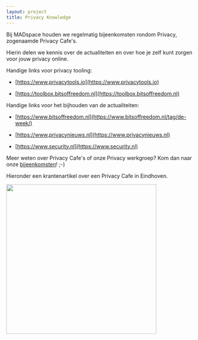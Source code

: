 ```yaml
---
layout: project
title: Privacy Knowledge
---
```


Bij MADspace houden we regelmatig bijeenkomsten rondom Privacy, zogenaamde Privacy Cafe's. 

Hierin delen we kennis over de actualiteiten en over hoe je zelf kunt zorgen voor jouw privacy online.  

Handige links voor privacy tooling:

- [https://www.privacytools.io](https://www.privacytools.io)

- [https://toolbox.bitsoffreedom.nl](https://toolbox.bitsoffreedom.nl)

Handige links voor het bijhouden van de actualiteiten:

- [https://www.bitsoffreedom.nl](https://www.bitsoffreedom.nl/tag/de-week/)

- [https://www.privacynieuws.nl](https://www.privacynieuws.nl) 

- [https://www.security.nl](https://www.security.nl) 

Meer weten over Privacy Cafe's of onze Privacy werkgroep? Kom dan naar onze [bijeenkomsten](https://www.meetup.com/MADspace/)! ;-)

Hieronder een krantenartikel over een Privacy Cafe in Eindhoven.
 
<a target='_blank' href='https://www.madspace.nl/assets/img/PrivacyCafe_newspaper-2014-10-22.png'><img style='height:400px;width:400px' src='https://www.madspace.nl/assets/img/PrivacyCafe_newspaper-2014-10-22.png' /></a>

